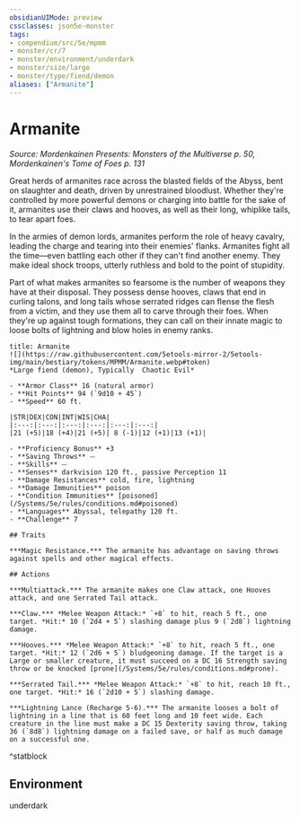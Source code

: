 ```yaml
---
obsidianUIMode: preview
cssclasses: json5e-monster
tags:
- compendium/src/5e/mpmm
- monster/cr/7
- monster/environment/underdark
- monster/size/large
- monster/type/fiend/demon
aliases: ["Armanite"]
---
```

# Armanite
*Source: Mordenkainen Presents: Monsters of the Multiverse p. 50, Mordenkainen's Tome of Foes p. 131*  

Great herds of armanites race across the blasted fields of the Abyss, bent on slaughter and death, driven by unrestrained bloodlust. Whether they're controlled by more powerful demons or charging into battle for the sake of it, armanites use their claws and hooves, as well as their long, whiplike tails, to tear apart foes.

In the armies of demon lords, armanites perform the role of heavy cavalry, leading the charge and tearing into their enemies' flanks. Armanites fight all the time—even battling each other if they can't find another enemy. They make ideal shock troops, utterly ruthless and bold to the point of stupidity.

Part of what makes armanites so fearsome is the number of weapons they have at their disposal. They possess dense hooves, claws that end in curling talons, and long tails whose serrated ridges can flense the flesh from a victim, and they use them all to carve through their foes. When they're up against tough formations, they can call on their innate magic to loose bolts of lightning and blow holes in enemy ranks.

```ad-statblock
title: Armanite
![](https://raw.githubusercontent.com/5etools-mirror-2/5etools-img/main/bestiary/tokens/MPMM/Armanite.webp#token)
*Large fiend (demon), Typically  Chaotic Evil*

- **Armor Class** 16 (natural armor)
- **Hit Points** 94 (`9d10 + 45`)
- **Speed** 60 ft.

|STR|DEX|CON|INT|WIS|CHA|
|:---:|:---:|:---:|:---:|:---:|:---:|
|21 (+5)|18 (+4)|21 (+5)| 8 (-1)|12 (+1)|13 (+1)|

- **Proficiency Bonus** +3
- **Saving Throws** ⏤
- **Skills** ⏤
- **Senses** darkvision 120 ft., passive Perception 11
- **Damage Resistances** cold, fire, lightning
- **Damage Immunities** poison
- **Condition Immunities** [poisoned](/Systems/5e/rules/conditions.md#poisoned)
- **Languages** Abyssal, telepathy 120 ft.
- **Challenge** 7

## Traits

***Magic Resistance.*** The armanite has advantage on saving throws against spells and other magical effects.

## Actions

***Multiattack.*** The armanite makes one Claw attack, one Hooves attack, and one Serrated Tail attack.

***Claw.*** *Melee Weapon Attack:* `+8` to hit, reach 5 ft., one target. *Hit:* 10 (`2d4 + 5`) slashing damage plus 9 (`2d8`) lightning damage.

***Hooves.*** *Melee Weapon Attack:* `+8` to hit, reach 5 ft., one target. *Hit:* 12 (`2d6 + 5`) bludgeoning damage. If the target is a Large or smaller creature, it must succeed on a DC 16 Strength saving throw or be knocked [prone](/Systems/5e/rules/conditions.md#prone).

***Serrated Tail.*** *Melee Weapon Attack:* `+8` to hit, reach 10 ft., one target. *Hit:* 16 (`2d10 + 5`) slashing damage.

***Lightning Lance (Recharge 5-6).*** The armanite looses a bolt of lightning in a line that is 60 feet long and 10 feet wide. Each creature in the line must make a DC 15 Dexterity saving throw, taking 36 (`8d8`) lightning damage on a failed save, or half as much damage on a successful one.
```
^statblock

## Environment

underdark